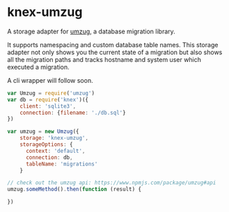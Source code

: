 # knex-umzug

A storage adapter for [umzug](npm.im/umzug), a database migration library.

It supports namespacing and custom database table names.
This storage adapter not only shows you the current state of a migration but also shows all the migration paths and tracks hostname and system user which executed a migration.

A cli wrapper will follow soon.

```js
var Umzug = require('umzug')
var db = require('knex')({
    client: 'sqlite3',
    connection: {filename: './db.sql'}
})

var umzug = new Umzug({
    storage: 'knex-umzug',
    storageOptions: {
      context: 'default',
      connection: db,
      tableName: 'migrations'
    }

// check out the umzug api: https://www.npmjs.com/package/umzug#api
umzug.someMethod().then(function (result) {

})
```

